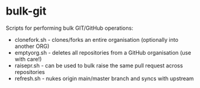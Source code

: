 # bulk-git

Scripts for performing bulk GIT/GitHub operations:

- clonefork.sh - clones/forks an entire organisation (optionally into another ORG)
- emptyorg.sh - deletes all repositories from a GitHub organisation (use with care!)
- raisepr.sh - can be used to bulk raise the same pull request across repositories
- refresh.sh - nukes origin main/master branch and syncs with upstream
